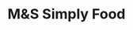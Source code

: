 ---
title: "M&S Simply Food"
url: /edinburgh/mands-simply-food-little-france-crescent/
shop: convenience
---